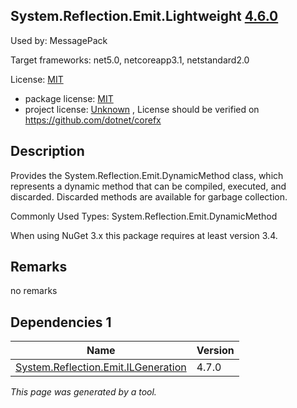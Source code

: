 System.Reflection.Emit.Lightweight [4.6.0](https://www.nuget.org/packages/System.Reflection.Emit.Lightweight/4.6.0)
--------------------

Used by: MessagePack

Target frameworks: net5.0, netcoreapp3.1, netstandard2.0

License: [MIT](../../../../licenses/mit) 

- package license: [MIT](https://github.com/dotnet/corefx/blob/master/LICENSE.TXT) 
- project license: [Unknown](https://github.com/dotnet/corefx) , License should be verified on https://github.com/dotnet/corefx

Description
-----------
Provides the System.Reflection.Emit.DynamicMethod class, which represents a dynamic method that can be compiled, executed, and discarded. Discarded methods are available for garbage collection.

Commonly Used Types:
System.Reflection.Emit.DynamicMethod
 
When using NuGet 3.x this package requires at least version 3.4.

Remarks
-----------
no remarks


Dependencies 1
-----------

|Name|Version|
|----------|:----|
|[System.Reflection.Emit.ILGeneration](../../../../packages/nuget.org/system.reflection.emit.ilgeneration/4.7.0)|4.7.0|

*This page was generated by a tool.*